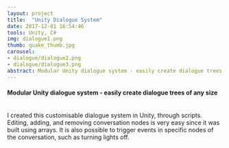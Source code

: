 ```yaml
---
layout: project
title:  "Unity Dialogue System"
date: 2017-12-01 16:54:46
tools: Unity, C#
img: dialogue1.png
thumb: quake_thumb.jpg
carousel:
- dialogue/dialogue2.png
- dialogue/dialogue3.png
abstract: Modular Unity dialogue system - easily create dialogue trees of any size
---
```

#### Modular Unity dialogue system - easily create dialogue trees of any size
<br>
I created this customisable dialogue system in Unity, through scripts. Editing, adding, and removing conversation nodes is very easy since it was built using arrays.
It is also possible to trigger events in specific nodes of the conversation, such as turning lights off.
